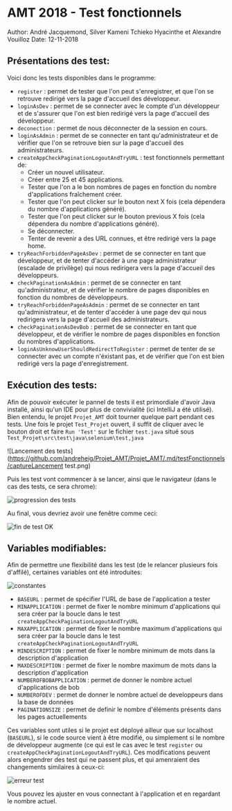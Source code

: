 # **AMT 2018** - Test fonctionnels



Author:  André Jacquemond, Silver Kameni Tchieko Hyacinthe et Alexandre Vouilloz
Date: 12-11-2018



## Présentations des test:

Voici donc les tests disponibles dans le programme:

- `register` : permet de tester que l'on peut s'enregistrer, et que l'on se retrouve redirigé vers la page d'accueil des développeur.
- `loginAsDev` : permet de se connecter avec le compte d'un développeur et de s'assurer que l'on est bien redirigé vers la page d'accueil des développeur.
- `deconection` : permet de nous déconnecter de la session en cours.
- `loginAsAdmin` : permet de se connecter en tant qu'administrateur et de vérifier que l'on se retrouve bien sur la page d'accueil des administrateurs.
- `createAppCheckPaginationLogoutAndTryURL` : test fonctionnels permettant de:
  - Créer un nouvel utilisateur.
  - Créer entre 25 et 45 applications.
  - Tester que l'on a le bon nombres de pages en fonction du nombre d'applications fraîchement créer.
  - Tester que l'on peut clicker sur le bouton next X fois (cela dépendera du nombre d'applications généré).
  - Tester que l'on peut clicker sur le bouton previous X fois (cela dépendera du nombre d'applications généré).
  - Se déconnecter.
  - Tenter de revenir a des URL connues, et être redirigé vers la page home.
- `tryReachForbiddenPageAsDev` : permet de se connecter en tant que développeur, et de tenter d'accéder à une page administrateur (escalade de privilège) qui nous redirigera vers la page d'accueil des développeurs.
- `checkPaginationAsAdmin` : permet de se connecter en tant qu'administrateur, et de vérifier le nombre de pages disponibles en fonction du nombres de développeurs.
- `tryReachForbiddenPageAsAdmin` : permet de se connecter en tant qu'administrateur, et de tenter d'accéder à une page dev qui nous redirigera vers la page d'accueil des administrateurs.
- `checkPaginationAsDevBob` : permet de se connecter en tant que développeur, et de vérifier le nombre de pages disponibles en fonction du nombres d'applications.
- `loginAsUnknowUserShouldRedirectToRegister` : permet de tenter de se connecter avec un compte n'éxistant pas, et de vérifier que l'on est bien redirigé vers la page d'enregistrement.



## Exécution des tests:

Afin de pouvoir exécuter le pannel de tests il est primordiale d'avoir Java installé, ainsi qu'un IDE pour plus de convivialité (ici IntelliJ a été utilisé). Bien entendu, le projet `Projet_AMT` doit tourner quelque part pendant ces tests. Une fois le projet `Test_Projet` ouvert, il suffit de cliquer avec le bouton droit et faire `Run 'Test'` sur le fichier `test.java` situé sous `Test_Projet\src\test\java\selenium\test,java` 

![Lancement des tests](https://github.com/andreheig/Projet_AMT/Projet_AMT/.md/testFonctionnels/captureLancement test.png)

Puis les test vont commencer à se lancer, ainsi que le navigateur (dans le cas des tests, ce sera chrome):

![progression des tests](https://github.com/andreheig/Projet_AMT/Projet_AMT/.md/testFonctionnels/captureProgressionTest1.png)

Au final, vous devriez avoir une fenêtre comme ceci:

![fin de test OK](https://github.com/andreheig/Projet_AMT/Projet_AMT/.md/testFonctionnels/captureFinTestOk.png)



## Variables modifiables:

Afin de permettre une flexibilité dans les test (de le relancer plusieurs fois d'affilé), certaines variables ont été introduites:

![constantes](https://github.com/andreheig/Projet_AMT/Projet_AMT/.md/testFonctionnels/Const.png)

- `BASEURL` : permet de spécifier l'URL de base de l'application a tester
- `MINAPPLICATION` : permet de fixer le nombre minimum d'applications qui sera créer par la boucle dans le test `createAppCheckPaginationLogoutAndTryURL` 
- `MAXAPPLICATION` : permet de fixer le nombre maximum d'applications qui sera créer par la boucle dans le test `createAppCheckPaginationLogoutAndTryURL` 
- `MINDESCRIPTION` : permet de fixer le nombre minimum de mots dans la description d'application
- `MAXDESCRIPTION` : permet de fixer le nombre maximum de mots dans la description d'application
- `NUMBEROFBOBAPPLICATION` : permet de donner le nombre actuel d'applications de bob
- `NUMBEROFDEV` : permet de donner le nombre actuel de developpeurs dans la base de données
- `PAGINATIONSIZE` : permet de definir le nombre d'éléments présents dans les pages actuellements

Ces variables sont utiles si le projet est déployé ailleur que sur localhost (`BASEURL`), si le code source vient à être modifié, ou simplement si le nombre de développeur augmente (ce qui est le cas avec le test `register` ou `createAppCheckPaginationLogoutAndTryURL`). Ces modifications peuvent alors engendrer des test qui ne passent plus, et qui amenraient des changements similaires à ceux-ci:

![erreur test](https://github.com/andreheig/Projet_AMT/Projet_AMT/.md/testFonctionnels/captureErreurPagination.png)

Vous pouvez les ajuster en vous connectant à l'application et en regardant le nombre actuel.